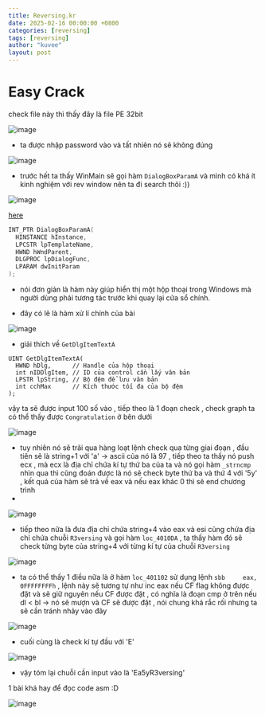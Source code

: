 ```yaml
--- 
title: Reversing.kr 
date: 2025-02-16 00:00:00 +0800
categories: [reversing]
tags: [reversing]
author: "kuvee"
layout: post
---
```


# Easy Crack

check file này thì thấy đây là file PE 32bit

![image](/assets/images/reversing_kr/1.png)

- ta được nhập password vào và tất nhiên nó sẽ không đúng

![image](/assets/images/reversing_kr/2.png)

- trước hết ta thấy WinMain sẽ gọi hàm ```DialogBoxParamA``` và mình có khá ít kinh nghiệm với rev window nên ta đi search thôi :))

![image](/assets/images/reversing_kr/3.png)

[here](https://learn.microsoft.com/en-us/windows/win32/api/winuser/nf-winuser-dialogboxparama) 

```c
INT_PTR DialogBoxParamA(
  HINSTANCE hInstance,
  LPCSTR lpTemplateName,
  HWND hWndParent,
  DLGPROC lpDialogFunc,
  LPARAM dwInitParam
);

```

- nói đơn giản là hàm này giúp hiển thị một hộp thoại trong Windows mà người dùng phải tương tác trước khi quay lại cửa sổ chính.

- đây có lẽ là hàm xử lí chính của bài

![image](/assets/images/reversing_kr/4.png)

- giải thích về ```GetDlgItemTextA```

```
UINT GetDlgItemTextA(
  HWND hDlg,      // Handle của hộp thoại
  int nIDDlgItem, // ID của control cần lấy văn bản
  LPSTR lpString, // Bộ đệm để lưu văn bản
  int cchMax      // Kích thước tối đa của bộ đệm
);

```
vậy ta sẽ được input 100 số vào , tiếp theo là 1 đoạn check , check graph ta có thể thấy được ```Congratulation``` ở bên dưới

![image](/assets/images/reversing_kr/5.png)

- tuy nhiên nó sẽ trãi qua hàng loạt lệnh check qua từng giai đoạn , đầu tiên sẽ là string+1 với 'a' -> ascii của nó là 97  , tiếp theo ta thấy nó push ecx , mà ecx là địa chỉ chứa kí tự thứ ba của ta và nó gọi hàm ```_strncmp``` nhìn qua thì cũng đoán được là nó sẽ check byte thứ ba và thứ 4 với '5y' , kết quả của hàm sẽ trả về eax  và nếu eax khác 0 thì sẽ end chương trình  
- 

![image](/assets/images/reversing_kr/6.png)

- tiếp theo nữa là đưa địa chỉ chứa string+4 vào eax và esi cũng chứa địa chỉ chứa chuỗi ```R3versing```  và gọi hàm ```loc_4010DA``` , ta thấy hàm đó sẽ check từng byte của string+4 với từng kí tự của chuỗi ```R3versing```

![image](/assets/images/reversing_kr/7.png)

- ta có thể thấy 1 điều nữa là ở hàm ```loc_401102``` sử dụng lệnh ```sbb     eax, 0FFFFFFFFh``` , lệnh này sẽ tương tự như inc eax nếu CF flag không được đặt và sẽ giữ nguyên nếu CF được đặt , có nghĩa là đoạn cmp ở trên nếu dl < bl -> nó sẽ mượn và CF sẽ được đặt , nói chung khá rắc rối nhưng ta sẽ cần tránh nhảy vào đây



![image](/assets/images/reversing_kr/8.png)


- cuối cùng là check kí tự đầu với 'E'

![image](/assets/images/reversing_kr/9.png)

- vậy tóm lại chuỗi cần input vào là 'Ea5yR3versing'


1 bài khá hay để đọc code asm :D


![image](/assets/images/reversing_kr/10.png)


